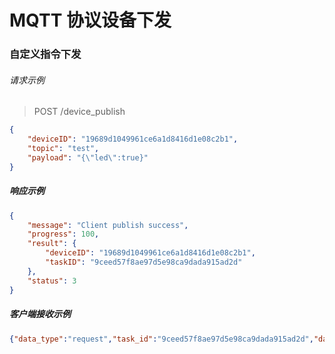# MQTT 协议设备下发


### 自定义指令下发
###### 请求示例
> POST /device_publish
```json
{
	"deviceID": "19689d1049961ce6a1d8416d1e08c2b1",
	"topic": "test",
	"payload": "{\"led\":true}"
}
```

##### 响应示例
```json
{
    "message": "Client publish success",
    "progress": 100,
    "result": {
        "deviceID": "19689d1049961ce6a1d8416d1e08c2b1",
        "taskID": "9ceed57f8ae97d5e98ca9dada915ad2d"
    },
    "status": 3
}
```

##### 客户端接收示例
```json
{"data_type":"request","task_id":"9ceed57f8ae97d5e98ca9dada915ad2d","data":{"led":true}}   
```